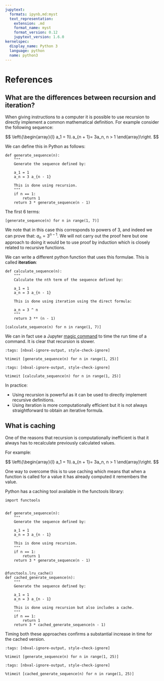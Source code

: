 ```yaml
---
jupytext:
  formats: ipynb,md:myst
  text_representation:
    extension: .md
    format_name: myst
    format_version: 0.12
    jupytext_version: 1.6.0
kernelspec:
  display_name: Python 3
  language: python
  name: python3
---
```


# References

## What are the differences between recursion and iteration?

When giving instructions to a computer it is possible to use recursion to directly implement a common mathematical definition. For example consider the following sequence:

$$
    \left\{\begin{array}{l}
    a_1 = 1\\
    a_{n + 1}= 3a_n, n > 1
    \end{array}\right.
$$

We can define this in Python as follows:

```{code-cell} ipython3
def generate_sequence(n):
    """
    Generate the sequence defined by:

    a_1 = 1
    a_n = 3 a_{n - 1}

    This is done using recursion.
    """
    if n == 1:
        return 1
    return 3 * generate_sequence(n - 1)
```

The first 6 terms:

```{code-cell} ipython3
[generate_sequence(n) for n in range(1, 7)]
```

We note that in this case this corresponds to powers of $3$, and indeed we can
prove that: $a_n = 3 ^ {n - 1}$. We will not carry out the proof here but one
approach to doing it would be to use proof by induction which is closely related
to recursive functions.

We can write a different python function that uses this formulae. This is called
**iteration**:

```{code-cell} ipython3
def calculate_sequence(n):
    """
    Calculate the nth term of the sequence defined by:

    a_1 = 1
    a_n = 3 a_{n - 1}

    This is done using iteration using the direct formula:

    a_n = 3 ^ n
    """
    return 3 ** (n - 1)
```

```{code-cell} ipython3
[calculate_sequence(n) for n in range(1, 7)]
```

We can in fact use a Jupyter [magic
command](https://ipython.readthedocs.io/en/stable/interactive/magics.html) to
time the run time of a command. It is clear that recursion is slower.

```{code-cell} ipython3
:tags: [nbval-ignore-output, style-check-ignore]

%timeit [generate_sequence(n) for n in range(1, 25)]
```

```{code-cell} ipython3
:tags: [nbval-ignore-output, style-check-ignore]

%timeit [calculate_sequence(n) for n in range(1, 25)]
```

In practice:

- Using recursion is powerful as it can be used to directly implement recursive
  definitions.
- Using iteration is more computationally efficient but it is not always
  straightforward to obtain an iterative formula.


## What is caching

One of the reasons that recursion is computationally inefficient is that it
always has to recalculate previously calculated values.

For example:


$$
    \left\{\begin{array}{l}
    a_1 = 1\\
    a_{n + 1}= 3a_n, n > 1
    \end{array}\right.
$$

One way to overcome this is to use caching which means that when a function is
called for a value it has already computed it remembers the value.

Python has a caching tool available in the functools library:

```{code-cell} ipython3
import functools


def generate_sequence(n):
    """
    Generate the sequence defined by:

    a_1 = 1
    a_n = 3 a_{n - 1}

    This is done using recursion.
    """
    if n == 1:
        return 1
    return 3 * generate_sequence(n - 1)


@functools.lru_cache()
def cached_generate_sequence(n):
    """
    Generate the sequence defined by:

    a_1 = 1
    a_n = 3 a_{n - 1}

    This is done using recursion but also includes a cache.
    """
    if n == 1:
        return 1
    return 3 * cached_generate_sequence(n - 1)
```

Timing both these approaches confirms a substantial increase in time for the
cached version.

```{code-cell} ipython3
:tags: [nbval-ignore-output, style-check-ignore]

%timeit [generate_sequence(n) for n in range(1, 25)]
```

```{code-cell} ipython3
:tags: [nbval-ignore-output, style-check-ignore]

%timeit [cached_generate_sequence(n) for n in range(1, 25)]
```
